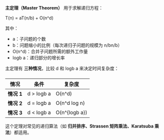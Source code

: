**主定理（Master Theorem）** 用于求解递归方程：

T(n) = aT(n/b) + O(n^d)

其中：

- a：子问题的个数
- b：问题缩小的比例（每次递归子问题的规模为 n/bn/b）
- O(n^d)：合并子问题所需的额外工作量
- logb a：递归部分的增长率

主定理有 **三种情况**，比较 d 和 logb a 来决定时间复杂度：

### 

| 情况       | 条件       | 复杂度        |
| ---------- | ---------- | ------------- |
| **情况 1** | d > logb a | O(n^d)        |
| **情况 2** | d = logb a | O(n^d log n)  |
| **情况 3** | d < logb a | O(n^{logb a}) |

这个定理对常见的递归算法（如 **归并排序、Strassen 矩阵乘法、Karatsuba 乘法**）都适用。